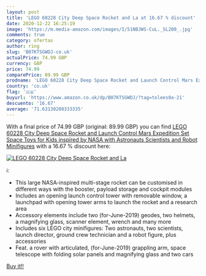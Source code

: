 ```yaml
---
layout: post
title: 'LEGO 60228 City Deep Space Rocket and La at 16.67 % discount'
date: 2020-12-22 16:25:19
image: 'https://m.media-amazon.com/images/I/51NBJWS-CuL._SL200_.jpg'
comments: true
category: ofertas
author: ring
slug: 'B07KTSGWDJ-co.uk'
actualPrice: 74.99 GBP
currency: GBP
price: 74.99
comparePrice: 89.99 GBP
prodname: 'LEGO 60228 City Deep Space Rocket and Launch Control Mars Expedition Set  Space Toys for Kids inspired by NASA with Astronauts  Scientists and Robot Minifigures'
country: 'co.uk'
flag: '🇬🇧'
buyurl: 'https://www.amazon.co.uk/dp/B07KTSGWDJ/?tag=tolees0a-21'
descuento: '16.67'
average: '71.63130208333335'
---
```


With a final price of 74.99 GBP (original: 89.99 GBP) you can find [LEGO 60228 City Deep Space Rocket and Launch Control Mars Expedition Set  Space Toys for Kids inspired by NASA with Astronauts  Scientists and Robot Minifigures](https://www.amazon.co.uk/dp/B07KTSGWDJ/?tag=tolees0a-21) with a  16.67 % discount here:

[![LEGO 60228 City Deep Space Rocket and La](https://m.media-amazon.com/images/I/51NBJWS-CuL._SL200_.jpg)](https://www.amazon.co.uk/dp/B07KTSGWDJ/?tag=tolees0a-21)

ℹ️:

- This large NASA-inspired multi-stage rocket can be customised in different ways with the booster, payload storage and cockpit modules
- Includes an opening launch control tower with removable window, a launchpad with opening tower arms to launch the rocket and a research area
- Accessory elements include two (for-June-2019) geodes, two helmets, a magnifying glass, scanner element, wrench and many more
- Includes six LEGO city minifigures: Two astronauts, two scientists, launch director, ground crew technician and a robot figure, plus accessories
- Feat. a rover with articulated, (for-June-2019) grappling arm, space telescope with folding solar panels and magnifying glass and two cars

[Buy it!!](https://www.amazon.co.uk/dp/B07KTSGWDJ/?tag=tolees0a-21)
